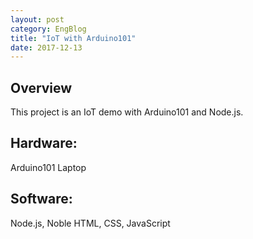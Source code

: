 ```yaml
---
layout: post
category: EngBlog
title: "IoT with Arduino101"
date: 2017-12-13
---
```


## Overview
This project is an IoT demo with Arduino101 and Node.js.  

## Hardware:
Arduino101
Laptop

## Software:
Node.js, Noble
HTML, CSS, JavaScript
